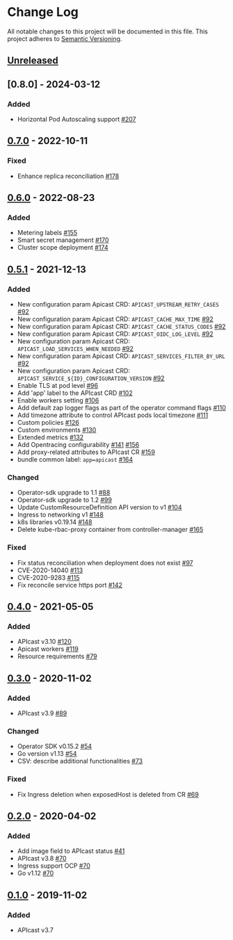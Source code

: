 # Change Log
All notable changes to this project will be documented in this file.
This project adheres to [Semantic Versioning](http://semver.org/).

## [Unreleased]

## [0.8.0] - 2024-03-12

### Added

* Horizontal Pod Autoscaling support [#207](https://github.com/3scale/apicast-operator/pull/207)

## [0.7.0] - 2022-10-11

### Fixed

* Enhance replica reconciliation [#178](https://github.com/3scale/apicast-operator/pull/178)

## [0.6.0] - 2022-08-23

### Added

* Metering labels [#155](https://github.com/3scale/apicast-operator/pull/155)
* Smart secret management [#170](https://github.com/3scale/apicast-operator/pull/170)
* Cluster scope deployment [#174](https://github.com/3scale/apicast-operator/pull/174)

## [0.5.1] - 2021-12-13

### Added

* New configuration param Apicast CRD: `APICAST_UPSTREAM_RETRY_CASES` [#92](https://github.com/3scale/apicast-operator/pull/92)
* New configuration param Apicast CRD: `APICAST_CACHE_MAX_TIME` [#92](https://github.com/3scale/apicast-operator/pull/92)
* New configuration param Apicast CRD: `APICAST_CACHE_STATUS_CODES` [#92](https://github.com/3scale/apicast-operator/pull/92)
* New configuration param Apicast CRD: `APICAST_OIDC_LOG_LEVEL` [#92](https://github.com/3scale/apicast-operator/pull/92)
* New configuration param Apicast CRD: `APICAST_LOAD_SERVICES_WHEN_NEEDED` [#92](https://github.com/3scale/apicast-operator/pull/92)
* New configuration param Apicast CRD: `APICAST_SERVICES_FILTER_BY_URL` [#92](https://github.com/3scale/apicast-operator/pull/92)
* New configuration param Apicast CRD: `APICAST_SERVICE_${ID}_CONFIGURATION_VERSION` [#92](https://github.com/3scale/apicast-operator/pull/92)
* Enable TLS at pod level [#96](https://github.com/3scale/apicast-operator/pull/96)
* Add 'app' label to the APIcast CRD [#102](https://github.com/3scale/apicast-operator/pull/102)
* Enable workers setting [#106](https://github.com/3scale/apicast-operator/pull/106)
* Add default zap logger flags as part of the operator command flags [#110](https://github.com/3scale/apicast-operator/pull/110)
* Add timezone attribute to control APIcast pods local timezone [#111](https://github.com/3scale/apicast-operator/pull/111)
* Custom policies [#126](https://github.com/3scale/apicast-operator/pull/126)
* Custom environments [#130](https://github.com/3scale/apicast-operator/pull/130)
* Extended metrics [#132](https://github.com/3scale/apicast-operator/pull/132)
* Add Opentracing configurability [#141](https://github.com/3scale/apicast-operator/pull/141) [#156](https://github.com/3scale/apicast-operator/pull/156)
* Add proxy-related attributes to APIcast CR [#159](https://github.com/3scale/apicast-operator/pull/159)
* bundle common label: `app=apicast` [#164](https://github.com/3scale/apicast-operator/pull/164)

### Changed

* Operator-sdk upgrade to 1.1 [#88](https://github.com/3scale/apicast-operator/pull/88)
* Operator-sdk upgrade to 1.2 [#99](https://github.com/3scale/apicast-operator/pull/99)
* Update CustomResourceDefinition API version to v1 [#104](https://github.com/3scale/apicast-operator/pull/104)
* Ingress to networking v1 [#148](https://github.com/3scale/apicast-operator/pull/148)
* k8s libraries v0.19.14 [#148](https://github.com/3scale/apicast-operator/pull/148)
* Delete kube-rbac-proxy container from controller-manager [#165](https://github.com/3scale/apicast-operator/pull/165)

### Fixed

* Fix status reconciliation when deployment does not exist [#97](https://github.com/3scale/apicast-operator/pull/97)
* CVE-2020-14040 [#113](https://github.com/3scale/apicast-operator/pull/113)
* CVE-2020-9283 [#115](https://github.com/3scale/apicast-operator/pull/115)
* Fix reconcile service https port [#142](https://github.com/3scale/apicast-operator/pull/142)

## [0.4.0] - 2021-05-05

### Added
- APIcast v3.10 [#120](https://github.com/3scale/apicast-operator/pull/120)
- Apicast workers [#119](https://github.com/3scale/apicast-operator/pull/119)
- Resource requirements [#79](https://github.com/3scale/apicast-operator/pull/79)

## [0.3.0] - 2020-11-02

### Added
- APIcast v3.9 [#89](https://github.com/3scale/apicast-operator/pull/89)

### Changed
- Operator SDK v0.15.2 [#54](https://github.com/3scale/apicast-operator/pull/54)
- Go version v1.13 [#54](https://github.com/3scale/apicast-operator/pull/54)
- CSV: describe additional functionalities [#73](https://github.com/3scale/apicast-operator/pull/73)

### Fixed
- Fix Ingress deletion when exposedHost is deleted from CR [#69](https://github.com/3scale/apicast-operator/pull/69)

## [0.2.0] - 2020-04-02

### Added
- Add image field to APIcast status [#41](https://github.com/3scale/apicast-operator/pull/41)
- APIcast v3.8 [#70](https://github.com/3scale/apicast-operator/pull/70)
- Ingress support OCP [#70](https://github.com/3scale/apicast-operator/pull/70)
- Go v1.12 [#70](https://github.com/3scale/apicast-operator/pull/70)

## [0.1.0] - 2019-11-02

### Added
- APIcast v3.7

[Unreleased]: https://github.com/3scale/apicast-operator/compare/v0.7.0...HEAD
[0.7.0]: https://github.com/3scale/apicast-operator/releases/tag/v0.7.0
[0.6.0]: https://github.com/3scale/apicast-operator/releases/tag/v0.6.0
[0.5.1]: https://github.com/3scale/apicast-operator/releases/tag/v0.5.1
[0.4.0]: https://github.com/3scale/apicast-operator/releases/tag/v0.4.0
[0.3.0]: https://github.com/3scale/apicast-operator/releases/tag/v0.3.0
[0.2.0]: https://github.com/3scale/apicast-operator/releases/tag/v0.2.0
[0.1.0]: https://github.com/3scale/apicast-operator/releases/tag/v0.1.0
